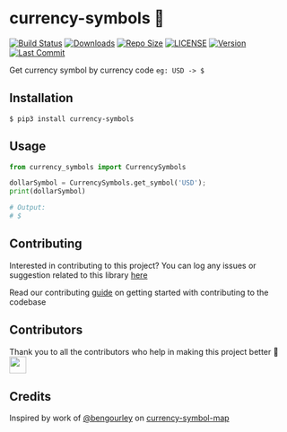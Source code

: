 # currency-symbols :money_with_wings:

[![Build Status](https://travis-ci.com/arshadkazmi42/currency-symbols.svg?branch=master)](https://api.travis-ci.com/arshadkazmi42/currency-symbols)
[![Downloads](https://img.shields.io/pypi/dm/currency-symbols.svg)](https://pypi.org/project/currency-symbols/)
[![Repo Size](https://img.shields.io/github/languages/code-size/arshadkazmi42/currency-symbols.svg)](https://github.com/arshadkazmi42/currency-symbols)
[![LICENSE](https://img.shields.io/pypi/l/currency-symbols.svg)](https://pypi.org/project/currency-symbols/)
[![Version](https://img.shields.io/pypi/v/currency-symbols.svg)](https://pypi.org/project/currency-symbols/)
[![Last Commit](https://img.shields.io/github/last-commit/arshadkazmi42/currency-symbols.svg)](https://github.com/arshadkazmi42/currency-symbols)

Get currency symbol by currency code `eg: USD -> $`

## Installation

```
$ pip3 install currency-symbols
```

## Usage

```python
from currency_symbols import CurrencySymbols

dollarSymbol = CurrencySymbols.get_symbol('USD');
print(dollarSymbol)

# Output:
# $
```

## Contributing

Interested in contributing to this project?
You can log any issues or suggestion related to this library [here](https://github.com/arshadkazmi42/currency-symbols/issues/new)

Read our contributing [guide](https://github.com/arshadkazmi42/currency-symbols/blob/master/CONTRIBUTING.md) on getting started with contributing to the codebase

## Contributors

Thank you to all the contributors who help in making this project better :raised_hands:
<a href="https://github.com/arshadkazmi42"><img src="https://github.com/arshadkazmi42.png" width="30" /></a>

## Credits
Inspired by work of [@bengourley](https://github.com/bengourley) on [currency-symbol-map](https://github.com/bengourley/currency-symbol-map#readme)
